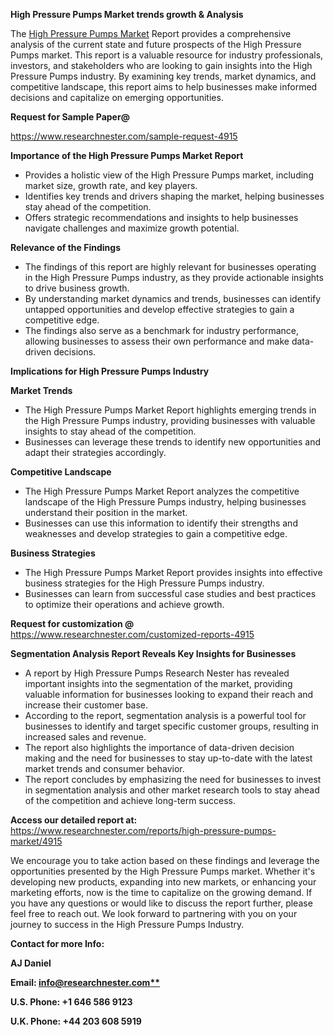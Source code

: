 ﻿<a name="_hlk169704084"></a><a name="_hlk168649135"></a><a name="_hlk167721000"></a>**High Pressure Pumps Market trends growth & Analysis**

The [High Pressure Pumps Market](https://www.researchnester.com/reports/high-pressure-pumps-market/4915) Report provides a comprehensive analysis of the current state and future prospects of the High Pressure Pumps market. This report is a valuable resource for industry professionals, investors, and stakeholders who are looking to gain insights into the High Pressure Pumps industry. By examining key trends, market dynamics, and competitive landscape, this report aims to help businesses make informed decisions and capitalize on emerging opportunities.

**Request for Sample Paper@**

<https://www.researchnester.com/sample-request-4915>

**Importance of the High Pressure Pumps Market Report**

- Provides a holistic view of the High Pressure Pumps market, including market size, growth rate, and key players.
- Identifies key trends and drivers shaping the market, helping businesses stay ahead of the competition.
- Offers strategic recommendations and insights to help businesses navigate challenges and maximize growth potential.

**Relevance of the Findings**	

- The findings of this report are highly relevant for businesses operating in the High Pressure Pumps industry, as they provide actionable insights to drive business growth.
- By understanding market dynamics and trends, businesses can identify untapped opportunities and develop effective strategies to gain a competitive edge.
- The findings also serve as a benchmark for industry performance, allowing businesses to assess their own performance and make data-driven decisions.

**Implications for High Pressure Pumps  Industry**

**Market Trends**

- The High Pressure Pumps Market Report highlights emerging trends in the High Pressure Pumps industry, providing businesses with valuable insights to stay ahead of the competition.
- Businesses can leverage these trends to identify new opportunities and adapt their strategies accordingly.

**Competitive Landscape**

- The High Pressure Pumps Market Report analyzes the competitive landscape of the High Pressure Pumps industry, helping businesses understand their position in the market.
- Businesses can use this information to identify their strengths and weaknesses and develop strategies to gain a competitive edge.

**Business Strategies**

- The High Pressure Pumps Market Report provides insights into effective business strategies for the High Pressure Pumps industry.
- Businesses can learn from successful case studies and best practices to optimize their operations and achieve growth.

**Request for customization @** <https://www.researchnester.com/customized-reports-4915>

**Segmentation Analysis Report Reveals Key Insights for Businesses**

- A report by High Pressure Pumps Research Nester has revealed important insights into the segmentation of the market, providing valuable information for businesses looking to expand their reach and increase their customer base.
- According to the report, segmentation analysis is a powerful tool for businesses to identify and target specific customer groups, resulting in increased sales and revenue.
- The report also highlights the importance of data-driven decision making and the need for businesses to stay up-to-date with the latest market trends and consumer behavior.
- The report concludes by emphasizing the need for businesses to invest in segmentation analysis and other market research tools to stay ahead of the competition and achieve long-term success.

**Access our detailed report at:** <https://www.researchnester.com/reports/high-pressure-pumps-market/4915>

We encourage you to take action based on these findings and leverage the opportunities presented by the High Pressure Pumps market. Whether it's developing new products, expanding into new markets, or enhancing your marketing efforts, now is the time to capitalize on the growing demand. If you have any questions or would like to discuss the report further, please feel free to reach out. We look forward to partnering with you on your journey to success in the High Pressure Pumps Industry.

**Contact for more Info:**

**AJ Daniel**

**Email: [info@researchnester.com**](mailto:info@researchnester.com "mailto:info@researchnester.com")**

**U.S. Phone: +1 646 586 9123**

**U.K. Phone: +44 203 608 5919**



